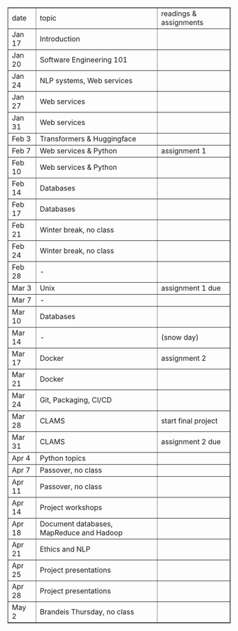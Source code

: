 <table cellpadding=5 cellspacing=0 border="1">

<tr>
  <td>date</td>
  <td>topic</td>
  <td>readings & assignments</td>
</tr>

<tr>
  <td>Jan 17</td>
  <td>Introduction</td>
  <td></td>
</tr>

<tr>
  <td>Jan 20</td>
  <td>Software Engineering 101</td>
  <td></td>
</tr>

<tr>
  <td>Jan 24</td>
  <td>NLP systems, Web services</td>
  <td></td>
</tr>

<tr>
  <td>Jan 27</td>
  <td>Web services</td>
  <td></td>
</tr>

<tr>
  <td>Jan 31</td>
  <td>Web services</td>
  <td></td>
</tr>

<tr>
  <td>Feb 3</td>
  <td>Transformers & Huggingface</td>
  <td></td>
</tr>

<tr>
  <td>Feb 7</td>
  <td>Web services & Python</td>
  <td>assignment 1</td>
</tr>

<tr>
  <td>Feb 10</td>
  <td>Web services & Python</td>
  <td></td>
</tr>

<tr>
  <td>Feb 14</td>
  <td>Databases</td>
  <td></td>
</tr>

<tr>
  <td>Feb 17</td>
  <td>Databases</td>
  <td></td>
</tr>

<tr>
  <td>Feb 21</td>
  <td>Winter break, no class</td>
  <td></td>
</tr>

<tr>
  <td>Feb 24</td>
  <td>Winter break, no class</td>
  <td></td>
</tr>

<tr>
  <td>Feb 28</td>
  <td>-</td>
  <td></td>
</tr>

<tr>
  <td>Mar 3</td>
  <td>Unix</td>
  <td>assignment 1 due</td>
</tr>

<tr>
  <td>Mar 7</td>
  <td>-</td>
  <td></td>
</tr>

<tr>
  <td>Mar 10</td>
  <td>Databases</td>
  <td></td>
</tr>

<tr>
  <td>Mar 14</td>
  <td>-</td>
  <td>(snow day)</td>
</tr>

<tr>
  <td>Mar 17</td>
  <td>Docker</td>
  <td>assignment 2</td>
</tr>

<tr>
  <td>Mar 21</td>
  <td>Docker</td>
  <td></td>
</tr>

<tr>
  <td>Mar 24</td>
  <td>Git, Packaging, CI/CD</td>
  <td></td>
</tr>

<tr>
  <td>Mar 28</td>
  <td>CLAMS</td>
  <td>start final project</td>
</tr>

<tr>
  <td>Mar 31</td>
  <td>CLAMS</td>
  <td>assignment 2 due</td>
</tr>

<tr>
  <td>Apr 4</td>
  <td>Python topics</td>
  <td></td>
</tr>

<tr>
  <td>Apr 7</td>
  <td>Passover, no class</td>
  <td></td>
</tr>

<tr>
  <td>Apr 11</td>
  <td>Passover, no class</td>
  <td></td>
</tr>

<tr>
  <td>Apr 14</td>
  <td>Project workshops</td>
  <td></td>
</tr>

<tr>
  <td>Apr 18</td>
  <td>Document databases, MapReduce and Hadoop</td>
  <td></td>
</tr>

<tr>
  <td>Apr 21</td>
  <td>Ethics and NLP</td>
  <td></td>
</tr>

<tr>
  <td>Apr 25</td>
  <td>Project presentations</td>
  <td></td>
</tr>

<tr>
  <td>Apr 28</td>
  <td>Project presentations</td>
  <td></td>
</tr>

<tr>
  <td>May 2</td>
  <td>Brandeis Thursday, no class</td>
  <td></td>
</tr>

</table>

